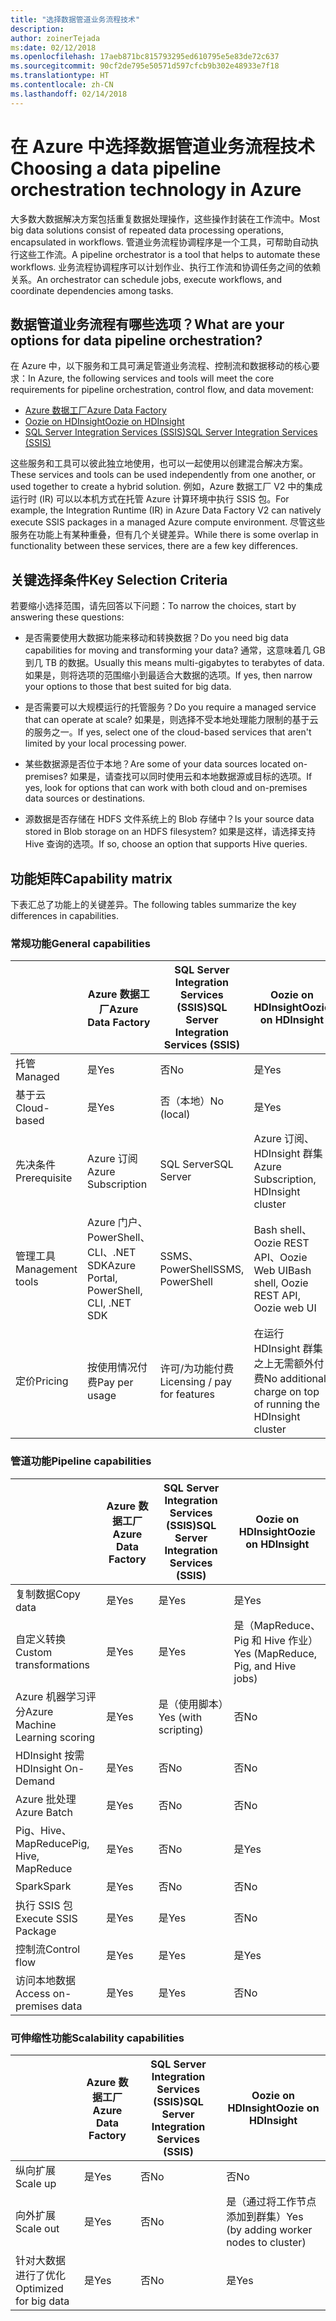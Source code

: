 ```yaml
---
title: "选择数据管道业务流程技术"
description: 
author: zoinerTejada
ms:date: 02/12/2018
ms.openlocfilehash: 17aeb871bc815793295ed610795e5e83de72c637
ms.sourcegitcommit: 90cf2de795e50571d597cfcb9b302e48933e7f18
ms.translationtype: HT
ms.contentlocale: zh-CN
ms.lasthandoff: 02/14/2018
---
```

# <a name="choosing-a-data-pipeline-orchestration-technology-in-azure"></a><span data-ttu-id="3f209-102">在 Azure 中选择数据管道业务流程技术</span><span class="sxs-lookup"><span data-stu-id="3f209-102">Choosing a data pipeline orchestration technology in Azure</span></span>

<span data-ttu-id="3f209-103">大多数大数据解决方案包括重复数据处理操作，这些操作封装在工作流中。</span><span class="sxs-lookup"><span data-stu-id="3f209-103">Most big data solutions consist of repeated data processing operations, encapsulated in workflows.</span></span> <span data-ttu-id="3f209-104">管道业务流程协调程序是一个工具，可帮助自动执行这些工作流。</span><span class="sxs-lookup"><span data-stu-id="3f209-104">A pipeline orchestrator is a tool that helps to automate these workflows.</span></span> <span data-ttu-id="3f209-105">业务流程协调程序可以计划作业、执行工作流和协调任务之间的依赖关系。</span><span class="sxs-lookup"><span data-stu-id="3f209-105">An orchestrator can schedule jobs, execute workflows, and coordinate dependencies among tasks.</span></span>

## <a name="what-are-your-options-for-data-pipeline-orchestration"></a><span data-ttu-id="3f209-106">数据管道业务流程有哪些选项？</span><span class="sxs-lookup"><span data-stu-id="3f209-106">What are your options for data pipeline orchestration?</span></span>

<span data-ttu-id="3f209-107">在 Azure 中，以下服务和工具可满足管道业务流程、控制流和数据移动的核心要求：</span><span class="sxs-lookup"><span data-stu-id="3f209-107">In Azure, the following services and tools will meet the core requirements for pipeline orchestration, control flow, and data movement:</span></span>

- [<span data-ttu-id="3f209-108">Azure 数据工厂</span><span class="sxs-lookup"><span data-stu-id="3f209-108">Azure Data Factory</span></span>](/azure/data-factory/)
- [<span data-ttu-id="3f209-109">Oozie on HDInsight</span><span class="sxs-lookup"><span data-stu-id="3f209-109">Oozie on HDInsight</span></span>](/azure/hdinsight/hdinsight-use-oozie-linux-mac)
- [<span data-ttu-id="3f209-110">SQL Server Integration Services (SSIS)</span><span class="sxs-lookup"><span data-stu-id="3f209-110">SQL Server Integration Services (SSIS)</span></span>](/sql/integration-services/sql-server-integration-services)

<span data-ttu-id="3f209-111">这些服务和工具可以彼此独立地使用，也可以一起使用以创建混合解决方案。</span><span class="sxs-lookup"><span data-stu-id="3f209-111">These services and tools can be used independently from one another, or used together to create a hybrid solution.</span></span> <span data-ttu-id="3f209-112">例如，Azure 数据工厂 V2 中的集成运行时 (IR) 可以以本机方式在托管 Azure 计算环境中执行 SSIS 包。</span><span class="sxs-lookup"><span data-stu-id="3f209-112">For example, the Integration Runtime (IR) in Azure Data Factory V2 can natively execute SSIS packages in a managed Azure compute environment.</span></span> <span data-ttu-id="3f209-113">尽管这些服务在功能上有某种重叠，但有几个关键差异。</span><span class="sxs-lookup"><span data-stu-id="3f209-113">While there is some overlap in functionality between these services, there are a few key differences.</span></span>

## <a name="key-selection-criteria"></a><span data-ttu-id="3f209-114">关键选择条件</span><span class="sxs-lookup"><span data-stu-id="3f209-114">Key Selection Criteria</span></span>

<span data-ttu-id="3f209-115">若要缩小选择范围，请先回答以下问题：</span><span class="sxs-lookup"><span data-stu-id="3f209-115">To narrow the choices, start by answering these questions:</span></span>

- <span data-ttu-id="3f209-116">是否需要使用大数据功能来移动和转换数据？</span><span class="sxs-lookup"><span data-stu-id="3f209-116">Do you need big data capabilities for moving and transforming your data?</span></span> <span data-ttu-id="3f209-117">通常，这意味着几 GB 到几 TB 的数据。</span><span class="sxs-lookup"><span data-stu-id="3f209-117">Usually this means multi-gigabytes to terabytes of data.</span></span> <span data-ttu-id="3f209-118">如果是，则将选项的范围缩小到最适合大数据的选项。</span><span class="sxs-lookup"><span data-stu-id="3f209-118">If yes, then narrow your options to those that best suited for big data.</span></span>

- <span data-ttu-id="3f209-119">是否需要可以大规模运行的托管服务？</span><span class="sxs-lookup"><span data-stu-id="3f209-119">Do you require a managed service that can operate at scale?</span></span> <span data-ttu-id="3f209-120">如果是，则选择不受本地处理能力限制的基于云的服务之一。</span><span class="sxs-lookup"><span data-stu-id="3f209-120">If yes, select one of the cloud-based services that aren't limited by your local processing power.</span></span>

- <span data-ttu-id="3f209-121">某些数据源是否位于本地？</span><span class="sxs-lookup"><span data-stu-id="3f209-121">Are some of your data sources located on-premises?</span></span> <span data-ttu-id="3f209-122">如果是，请查找可以同时使用云和本地数据源或目标的选项。</span><span class="sxs-lookup"><span data-stu-id="3f209-122">If yes, look for options that can work with both cloud and on-premises data sources or destinations.</span></span>

- <span data-ttu-id="3f209-123">源数据是否存储在 HDFS 文件系统上的 Blob 存储中？</span><span class="sxs-lookup"><span data-stu-id="3f209-123">Is your source data stored in Blob storage on an HDFS filesystem?</span></span> <span data-ttu-id="3f209-124">如果是这样，请选择支持 Hive 查询的选项。</span><span class="sxs-lookup"><span data-stu-id="3f209-124">If so, choose an option that supports Hive queries.</span></span>

## <a name="capability-matrix"></a><span data-ttu-id="3f209-125">功能矩阵</span><span class="sxs-lookup"><span data-stu-id="3f209-125">Capability matrix</span></span>

<span data-ttu-id="3f209-126">下表汇总了功能上的关键差异。</span><span class="sxs-lookup"><span data-stu-id="3f209-126">The following tables summarize the key differences in capabilities.</span></span>

### <a name="general-capabilities"></a><span data-ttu-id="3f209-127">常规功能</span><span class="sxs-lookup"><span data-stu-id="3f209-127">General capabilities</span></span>

| | <span data-ttu-id="3f209-128">Azure 数据工厂</span><span class="sxs-lookup"><span data-stu-id="3f209-128">Azure Data Factory</span></span> | <span data-ttu-id="3f209-129">SQL Server Integration Services (SSIS)</span><span class="sxs-lookup"><span data-stu-id="3f209-129">SQL Server Integration Services (SSIS)</span></span> | <span data-ttu-id="3f209-130">Oozie on HDInsight</span><span class="sxs-lookup"><span data-stu-id="3f209-130">Oozie on HDInsight</span></span>
| --- | --- | --- | --- |
| <span data-ttu-id="3f209-131">托管</span><span class="sxs-lookup"><span data-stu-id="3f209-131">Managed</span></span> | <span data-ttu-id="3f209-132">是</span><span class="sxs-lookup"><span data-stu-id="3f209-132">Yes</span></span> | <span data-ttu-id="3f209-133">否</span><span class="sxs-lookup"><span data-stu-id="3f209-133">No</span></span> | <span data-ttu-id="3f209-134">是</span><span class="sxs-lookup"><span data-stu-id="3f209-134">Yes</span></span> |
| <span data-ttu-id="3f209-135">基于云</span><span class="sxs-lookup"><span data-stu-id="3f209-135">Cloud-based</span></span> | <span data-ttu-id="3f209-136">是</span><span class="sxs-lookup"><span data-stu-id="3f209-136">Yes</span></span> | <span data-ttu-id="3f209-137">否（本地）</span><span class="sxs-lookup"><span data-stu-id="3f209-137">No (local)</span></span> | <span data-ttu-id="3f209-138">是</span><span class="sxs-lookup"><span data-stu-id="3f209-138">Yes</span></span> |
| <span data-ttu-id="3f209-139">先决条件</span><span class="sxs-lookup"><span data-stu-id="3f209-139">Prerequisite</span></span> | <span data-ttu-id="3f209-140">Azure 订阅</span><span class="sxs-lookup"><span data-stu-id="3f209-140">Azure Subscription</span></span> | <span data-ttu-id="3f209-141">SQL Server</span><span class="sxs-lookup"><span data-stu-id="3f209-141">SQL Server</span></span>  | <span data-ttu-id="3f209-142">Azure 订阅、HDInsight 群集</span><span class="sxs-lookup"><span data-stu-id="3f209-142">Azure Subscription, HDInsight cluster</span></span> |
| <span data-ttu-id="3f209-143">管理工具</span><span class="sxs-lookup"><span data-stu-id="3f209-143">Management tools</span></span> | <span data-ttu-id="3f209-144">Azure 门户、PowerShell、CLI、.NET SDK</span><span class="sxs-lookup"><span data-stu-id="3f209-144">Azure Portal, PowerShell, CLI, .NET SDK</span></span> | <span data-ttu-id="3f209-145">SSMS、PowerShell</span><span class="sxs-lookup"><span data-stu-id="3f209-145">SSMS, PowerShell</span></span> | <span data-ttu-id="3f209-146">Bash shell、Oozie REST API、Oozie Web UI</span><span class="sxs-lookup"><span data-stu-id="3f209-146">Bash shell, Oozie REST API, Oozie web UI</span></span> |
| <span data-ttu-id="3f209-147">定价</span><span class="sxs-lookup"><span data-stu-id="3f209-147">Pricing</span></span> | <span data-ttu-id="3f209-148">按使用情况付费</span><span class="sxs-lookup"><span data-stu-id="3f209-148">Pay per usage</span></span> | <span data-ttu-id="3f209-149">许可/为功能付费</span><span class="sxs-lookup"><span data-stu-id="3f209-149">Licensing / pay for features</span></span> | <span data-ttu-id="3f209-150">在运行 HDInsight 群集之上无需额外付费</span><span class="sxs-lookup"><span data-stu-id="3f209-150">No additional charge on top of running the HDInsight cluster</span></span> |

### <a name="pipeline-capabilities"></a><span data-ttu-id="3f209-151">管道功能</span><span class="sxs-lookup"><span data-stu-id="3f209-151">Pipeline capabilities</span></span>

| | <span data-ttu-id="3f209-152">Azure 数据工厂</span><span class="sxs-lookup"><span data-stu-id="3f209-152">Azure Data Factory</span></span> | <span data-ttu-id="3f209-153">SQL Server Integration Services (SSIS)</span><span class="sxs-lookup"><span data-stu-id="3f209-153">SQL Server Integration Services (SSIS)</span></span> | <span data-ttu-id="3f209-154">Oozie on HDInsight</span><span class="sxs-lookup"><span data-stu-id="3f209-154">Oozie on HDInsight</span></span>
| --- | --- | --- | --- |
| <span data-ttu-id="3f209-155">复制数据</span><span class="sxs-lookup"><span data-stu-id="3f209-155">Copy data</span></span> | <span data-ttu-id="3f209-156">是</span><span class="sxs-lookup"><span data-stu-id="3f209-156">Yes</span></span> | <span data-ttu-id="3f209-157">是</span><span class="sxs-lookup"><span data-stu-id="3f209-157">Yes</span></span> | <span data-ttu-id="3f209-158">是</span><span class="sxs-lookup"><span data-stu-id="3f209-158">Yes</span></span> |
| <span data-ttu-id="3f209-159">自定义转换</span><span class="sxs-lookup"><span data-stu-id="3f209-159">Custom transformations</span></span> | <span data-ttu-id="3f209-160">是</span><span class="sxs-lookup"><span data-stu-id="3f209-160">Yes</span></span> | <span data-ttu-id="3f209-161">是</span><span class="sxs-lookup"><span data-stu-id="3f209-161">Yes</span></span> | <span data-ttu-id="3f209-162">是（MapReduce、Pig 和 Hive 作业）</span><span class="sxs-lookup"><span data-stu-id="3f209-162">Yes (MapReduce, Pig, and Hive jobs)</span></span> |
| <span data-ttu-id="3f209-163">Azure 机器学习评分</span><span class="sxs-lookup"><span data-stu-id="3f209-163">Azure Machine Learning scoring</span></span> | <span data-ttu-id="3f209-164">是</span><span class="sxs-lookup"><span data-stu-id="3f209-164">Yes</span></span> | <span data-ttu-id="3f209-165">是（使用脚本）</span><span class="sxs-lookup"><span data-stu-id="3f209-165">Yes (with scripting)</span></span> | <span data-ttu-id="3f209-166">否</span><span class="sxs-lookup"><span data-stu-id="3f209-166">No</span></span> |
| <span data-ttu-id="3f209-167">HDInsight 按需</span><span class="sxs-lookup"><span data-stu-id="3f209-167">HDInsight On-Demand</span></span> | <span data-ttu-id="3f209-168">是</span><span class="sxs-lookup"><span data-stu-id="3f209-168">Yes</span></span> | <span data-ttu-id="3f209-169">否</span><span class="sxs-lookup"><span data-stu-id="3f209-169">No</span></span> | <span data-ttu-id="3f209-170">否</span><span class="sxs-lookup"><span data-stu-id="3f209-170">No</span></span> |
| <span data-ttu-id="3f209-171">Azure 批处理</span><span class="sxs-lookup"><span data-stu-id="3f209-171">Azure Batch</span></span> | <span data-ttu-id="3f209-172">是</span><span class="sxs-lookup"><span data-stu-id="3f209-172">Yes</span></span> | <span data-ttu-id="3f209-173">否</span><span class="sxs-lookup"><span data-stu-id="3f209-173">No</span></span> | <span data-ttu-id="3f209-174">否</span><span class="sxs-lookup"><span data-stu-id="3f209-174">No</span></span> |
| <span data-ttu-id="3f209-175">Pig、Hive、MapReduce</span><span class="sxs-lookup"><span data-stu-id="3f209-175">Pig, Hive, MapReduce</span></span> | <span data-ttu-id="3f209-176">是</span><span class="sxs-lookup"><span data-stu-id="3f209-176">Yes</span></span> | <span data-ttu-id="3f209-177">否</span><span class="sxs-lookup"><span data-stu-id="3f209-177">No</span></span> | <span data-ttu-id="3f209-178">是</span><span class="sxs-lookup"><span data-stu-id="3f209-178">Yes</span></span> |
| <span data-ttu-id="3f209-179">Spark</span><span class="sxs-lookup"><span data-stu-id="3f209-179">Spark</span></span> | <span data-ttu-id="3f209-180">是</span><span class="sxs-lookup"><span data-stu-id="3f209-180">Yes</span></span> | <span data-ttu-id="3f209-181">否</span><span class="sxs-lookup"><span data-stu-id="3f209-181">No</span></span> | <span data-ttu-id="3f209-182">否</span><span class="sxs-lookup"><span data-stu-id="3f209-182">No</span></span> |
| <span data-ttu-id="3f209-183">执行 SSIS 包</span><span class="sxs-lookup"><span data-stu-id="3f209-183">Execute SSIS Package</span></span> | <span data-ttu-id="3f209-184">是</span><span class="sxs-lookup"><span data-stu-id="3f209-184">Yes</span></span> | <span data-ttu-id="3f209-185">是</span><span class="sxs-lookup"><span data-stu-id="3f209-185">Yes</span></span> | <span data-ttu-id="3f209-186">否</span><span class="sxs-lookup"><span data-stu-id="3f209-186">No</span></span> |
| <span data-ttu-id="3f209-187">控制流</span><span class="sxs-lookup"><span data-stu-id="3f209-187">Control flow</span></span> | <span data-ttu-id="3f209-188">是</span><span class="sxs-lookup"><span data-stu-id="3f209-188">Yes</span></span> | <span data-ttu-id="3f209-189">是</span><span class="sxs-lookup"><span data-stu-id="3f209-189">Yes</span></span> | <span data-ttu-id="3f209-190">是</span><span class="sxs-lookup"><span data-stu-id="3f209-190">Yes</span></span> |
| <span data-ttu-id="3f209-191">访问本地数据</span><span class="sxs-lookup"><span data-stu-id="3f209-191">Access on-premises data</span></span> | <span data-ttu-id="3f209-192">是</span><span class="sxs-lookup"><span data-stu-id="3f209-192">Yes</span></span> | <span data-ttu-id="3f209-193">是</span><span class="sxs-lookup"><span data-stu-id="3f209-193">Yes</span></span> | <span data-ttu-id="3f209-194">否</span><span class="sxs-lookup"><span data-stu-id="3f209-194">No</span></span> |

### <a name="scalability-capabilities"></a><span data-ttu-id="3f209-195">可伸缩性功能</span><span class="sxs-lookup"><span data-stu-id="3f209-195">Scalability capabilities</span></span>

| | <span data-ttu-id="3f209-196">Azure 数据工厂</span><span class="sxs-lookup"><span data-stu-id="3f209-196">Azure Data Factory</span></span> | <span data-ttu-id="3f209-197">SQL Server Integration Services (SSIS)</span><span class="sxs-lookup"><span data-stu-id="3f209-197">SQL Server Integration Services (SSIS)</span></span> | <span data-ttu-id="3f209-198">Oozie on HDInsight</span><span class="sxs-lookup"><span data-stu-id="3f209-198">Oozie on HDInsight</span></span>
| --- | --- | --- | --- |
| <span data-ttu-id="3f209-199">纵向扩展</span><span class="sxs-lookup"><span data-stu-id="3f209-199">Scale up</span></span> | <span data-ttu-id="3f209-200">是</span><span class="sxs-lookup"><span data-stu-id="3f209-200">Yes</span></span> | <span data-ttu-id="3f209-201">否</span><span class="sxs-lookup"><span data-stu-id="3f209-201">No</span></span> | <span data-ttu-id="3f209-202">否</span><span class="sxs-lookup"><span data-stu-id="3f209-202">No</span></span> |
| <span data-ttu-id="3f209-203">向外扩展</span><span class="sxs-lookup"><span data-stu-id="3f209-203">Scale out</span></span> | <span data-ttu-id="3f209-204">是</span><span class="sxs-lookup"><span data-stu-id="3f209-204">Yes</span></span> | <span data-ttu-id="3f209-205">否</span><span class="sxs-lookup"><span data-stu-id="3f209-205">No</span></span> | <span data-ttu-id="3f209-206">是（通过将工作节点添加到群集）</span><span class="sxs-lookup"><span data-stu-id="3f209-206">Yes (by adding worker nodes to cluster)</span></span> |
| <span data-ttu-id="3f209-207">针对大数据进行了优化</span><span class="sxs-lookup"><span data-stu-id="3f209-207">Optimized for big data</span></span> | <span data-ttu-id="3f209-208">是</span><span class="sxs-lookup"><span data-stu-id="3f209-208">Yes</span></span> | <span data-ttu-id="3f209-209">否</span><span class="sxs-lookup"><span data-stu-id="3f209-209">No</span></span> | <span data-ttu-id="3f209-210">是</span><span class="sxs-lookup"><span data-stu-id="3f209-210">Yes</span></span> |

